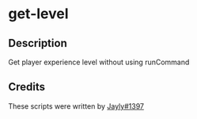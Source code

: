 # get-level

## Description

Get player experience level without using runCommand

## Credits

These scripts were written by [Jayly#1397](https://github.com/JaylyDev)
